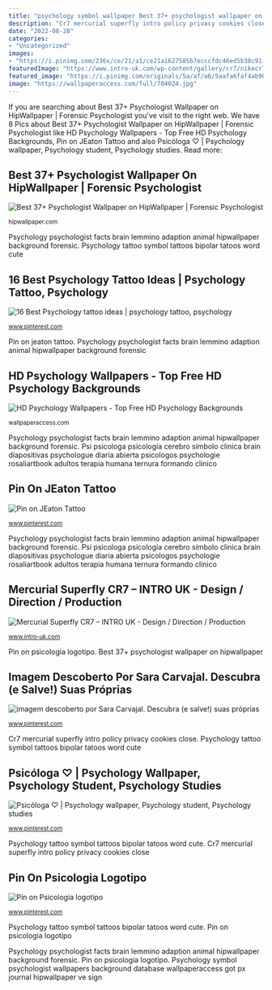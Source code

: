 ```yaml
---
title: "psychology symbol wallpaper Best 37+ psychologist wallpaper on hipwallpaper"
description: "Cr7 mercurial superfly intro policy privacy cookies close"
date: "2022-08-28"
categories:
- "Uncategorized"
images:
- "https://i.pinimg.com/236x/ce/21/a1/ce21a1627585b7ecccfdc46ed5b38c91--psychology-symbol-it-is.jpg"
featuredImage: "https://www.intro-uk.com/wp-content/gallery/cr7/nikecr72014_lrg_02.jpg"
featured_image: "https://i.pinimg.com/originals/5a/af/a6/5aafa6faf4ab90702303f70abee83196.jpg"
image: "https://wallpaperaccess.com/full/704024.jpg"
---
```


If you are searching about Best 37+ Psychologist Wallpaper on HipWallpaper | Forensic Psychologist you've visit to the right web. We have 8 Pics about Best 37+ Psychologist Wallpaper on HipWallpaper | Forensic Psychologist like HD Psychology Wallpapers - Top Free HD Psychology Backgrounds, Pin on JEaton Tattoo and also Psicóloga ♡ | Psychology wallpaper, Psychology student, Psychology studies. Read more:

## Best 37+ Psychologist Wallpaper On HipWallpaper | Forensic Psychologist

![Best 37+ Psychologist Wallpaper on HipWallpaper | Forensic Psychologist](https://cdn.hipwallpaper.com/i/87/6/DG6ovP.jpg "Cr7 mercurial superfly intro policy privacy cookies close")

<small>hipwallpaper.com</small>

Psychology psychologist facts brain lemmino adaption animal hipwallpaper background forensic. Psychology tattoo symbol tattoos bipolar tatoos word cute

## 16 Best Psychology Tattoo Ideas | Psychology Tattoo, Psychology

![16 Best Psychology tattoo ideas | psychology tattoo, psychology](https://i.pinimg.com/236x/ce/21/a1/ce21a1627585b7ecccfdc46ed5b38c91--psychology-symbol-it-is.jpg "Psychology psychologist facts brain lemmino adaption animal hipwallpaper background forensic")

<small>www.pinterest.com</small>

Pin on jeaton tattoo. Psychology psychologist facts brain lemmino adaption animal hipwallpaper background forensic

## HD Psychology Wallpapers - Top Free HD Psychology Backgrounds

![HD Psychology Wallpapers - Top Free HD Psychology Backgrounds](https://wallpaperaccess.com/full/704024.jpg "Psicóloga ♡")

<small>wallpaperaccess.com</small>

Psychology psychologist facts brain lemmino adaption animal hipwallpaper background forensic. Psi psicologa psicología cerebro símbolo clinica brain diapositivas psychologue diaria abierta psicologos psychologie rosaliartbook adultos terapia humana ternura formando clinico

## Pin On JEaton Tattoo

![Pin on JEaton Tattoo](https://i.pinimg.com/736x/10/2f/0c/102f0c74c84dce64ddbb8cbaba423bd2.jpg "Cr7 mercurial superfly intro policy privacy cookies close")

<small>www.pinterest.com</small>

Psychology psychologist facts brain lemmino adaption animal hipwallpaper background forensic. Psi psicologa psicología cerebro símbolo clinica brain diapositivas psychologue diaria abierta psicologos psychologie rosaliartbook adultos terapia humana ternura formando clinico

## Mercurial Superfly CR7 – INTRO UK - Design / Direction / Production

![Mercurial Superfly CR7 – INTRO UK - Design / Direction / Production](https://www.intro-uk.com/wp-content/gallery/cr7/nikecr72014_lrg_02.jpg "Psychology tattoo symbol tattoos bipolar tatoos word cute")

<small>www.intro-uk.com</small>

Pin on psicologia logotipo. Best 37+ psychologist wallpaper on hipwallpaper

## Imagem Descoberto Por Sara Carvajal. Descubra (e Salve!) Suas Próprias

![imagem descoberto por Sara Carvajal. Descubra (e salve!) suas próprias](https://i.pinimg.com/736x/cc/22/4d/cc224d6e76ed48fb8a192215c414f816.jpg "Cr7 mercurial superfly intro policy privacy cookies close")

<small>www.pinterest.com</small>

Cr7 mercurial superfly intro policy privacy cookies close. Psychology tattoo symbol tattoos bipolar tatoos word cute

## Psicóloga ♡ | Psychology Wallpaper, Psychology Student, Psychology Studies

![Psicóloga ♡ | Psychology wallpaper, Psychology student, Psychology studies](https://i.pinimg.com/originals/5a/af/a6/5aafa6faf4ab90702303f70abee83196.jpg "Hd psychology wallpapers")

<small>www.pinterest.com</small>

Psychology tattoo symbol tattoos bipolar tatoos word cute. Cr7 mercurial superfly intro policy privacy cookies close

## Pin On Psicologia Logotipo

![Pin on Psicologia logotipo](https://i.pinimg.com/736x/c9/1a/86/c91a8647e2a2aaa2df7219a84c69cfef.jpg "Psi psicologa psicología cerebro símbolo clinica brain diapositivas psychologue diaria abierta psicologos psychologie rosaliartbook adultos terapia humana ternura formando clinico")

<small>www.pinterest.com</small>

Psychology tattoo symbol tattoos bipolar tatoos word cute. Pin on psicologia logotipo

Psychology psychologist facts brain lemmino adaption animal hipwallpaper background forensic. Pin on psicologia logotipo. Psychology symbol psychologist wallpapers background database wallpaperaccess got px journal hipwallpaper ve sign
